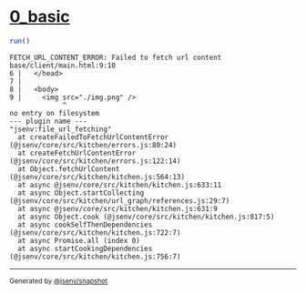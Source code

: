 # [0_basic](../../img_not_found_build.test.mjs#L22)

```js
run()
```

```console
FETCH_URL_CONTENT_ERROR: Failed to fetch url content
base/client/main.html:9:10
6 |   </head>
7 | 
8 |   <body>
9 |     <img src="./img.png" />
             ^
no entry on filesystem
--- plugin name ---
"jsenv:file_url_fetching"
  at createFailedToFetchUrlContentError (@jsenv/core/src/kitchen/errors.js:80:24)
  at createFetchUrlContentError (@jsenv/core/src/kitchen/errors.js:122:14)
  at Object.fetchUrlContent (@jsenv/core/src/kitchen/kitchen.js:564:13)
  at async @jsenv/core/src/kitchen/kitchen.js:633:11
  at async Object.startCollecting (@jsenv/core/src/kitchen/url_graph/references.js:29:7)
  at async @jsenv/core/src/kitchen/kitchen.js:631:9
  at async Object.cook (@jsenv/core/src/kitchen/kitchen.js:817:5)
  at async cookSelfThenDependencies (@jsenv/core/src/kitchen/kitchen.js:722:7)
  at async Promise.all (index 0)
  at async startCookingDependencies (@jsenv/core/src/kitchen/kitchen.js:756:7)
```

---

<sub>
  Generated by <a href="https://github.com/jsenv/core/tree/main/packages/tooling/snapshot">@jsenv/snapshot</a>
</sub>
